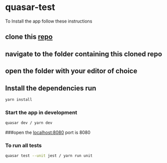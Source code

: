 # quasar-test
To Install the app follow these instructions

## clone this [repo](https://github.com/EspiraMarvin/quasar-test.git)

## navigate to the folder containing this cloned repo

## open the folder with your editor of choice

## Install the dependencies run

```bash
yarn install
```

### Start the app in development

```bash
quasar dev / yarn dev
```
###open the [localhost:8080](http://localhost:8080) port is 8080

### To run all tests
```bash
quasar test --unit jest / yarn run unit
```
